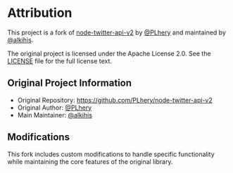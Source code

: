 # Attribution

This project is a fork of [node-twitter-api-v2](https://github.com/PLhery/node-twitter-api-v2) by [@PLhery](https://github.com/PLhery) and maintained by [@alkihis](https://github.com/alkihis).

The original project is licensed under the Apache License 2.0. See the [LICENSE](LICENSE) file for the full license text.

## Original Project Information

- Original Repository: https://github.com/PLhery/node-twitter-api-v2
- Original Author: [@PLhery](https://github.com/PLhery)
- Main Maintainer: [@alkihis](https://github.com/alkihis)

## Modifications

This fork includes custom modifications to handle specific functionality while maintaining the core features of the original library.
